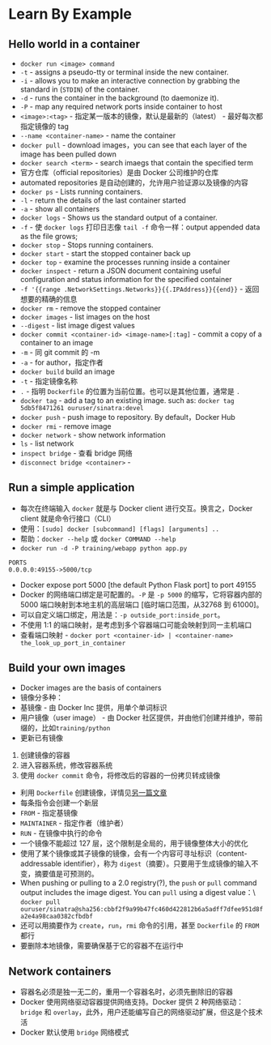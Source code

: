 # Learn By Example

## Hello world in a container

- `docker run <image> command`
 - `-t` - assigns a pseudo-tty or terminal inside the new container.
 - `-i` - allows you to make an interactive connection by grabbing the standard in (`STDIN`) of the container.
 - `-d` -  runs the container in the background (to daemonize it).
 - `-P` - map any required network ports inside container to host
 - `<image>:<tag>` - 指定某一版本的镜像，默认是最新的（latest） - 最好每次都指定镜像的 tag
 - `--name <container-name>` - name the container
- `docker pull` - download images，you can see that each layer of the image has been pulled down
- `docker search <term>` - search imaegs that contain the specified term
 - 官方仓库（official repositories）是由 Docker 公司维护的仓库
 - automated repositories 是自动创建的，允许用户验证源以及镜像的内容
- `docker ps` - Lists running containers.
 - `-l` - return the details of the last container started
 - `-a` - show all containers
- `docker logs` - Shows us the standard output of a container.
 - `-f` - 使 `docker logs` 打印日志像 `tail -f` 命令一样：output appended data as the file grows;
- `docker stop` - Stops running containers.
- `docker start` - start the stopped container back up
- `docker top` - examine the processes running inside a container
- `docker inspect` - return a JSON document containing useful configuration and status information for the specified container
 - `-f '{{range .NetworkSettings.Networks}}{{.IPAddress}}{{end}}` - 返回想要的精确的信息
- `docker rm` - remove the stopped container
- `docker images` - list images on the host
 - `--digest` - list image digest values
- `docker commit <container-id> <image-name>[:tag]` - commit a copy of a container to an image
 - `-m` - 同 git commit 的 -m
 - `-a` - for author，指定作者
- `docker build` build an image
 - `-t` - 指定镜像名称
 - `.` - 指明 `Dockerfile` 的位置为当前位置。也可以是其他位置，通常是 `.`
- `docker tag` - add a tag to an existing image. such as: `docker tag 5db5f8471261 ouruser/sinatra:devel`
- `docker push` - push image to repository. By default，Docker Hub
- `docker rmi` - remove image
- `docker network` - show network information
 - `ls` - list network
 - `inspect bridge` - 查看 bridge 网络
 - `disconnect bridge <container>` - 



## Run a simple application

- 每次在终端输入 `docker` 就是与 Docker client 进行交互。换言之，Docker client 就是命令行接口（CLI）
- 使用：`[sudo] docker [subcommand] [flags] [arguments] ..`
- 帮助：`docker --help` 或 `docker COMMAND --help`
- `docker run -d -P training/webapp python app.py`

```shell
PORTS
0.0.0.0:49155->5000/tcp
```

- Docker expose port 5000 [the default Python Flask port] to port 49155
- Docker 的网络端口绑定是可配置的。`-P` 是 `-p 5000` 的缩写，它将容器内部的 5000 端口映射到本地主机的高层端口 [临时端口范围，从32768 到 61000]。
- 可以自定义端口绑定，用法是：`-p outside_port:inside_port`。
- 不使用 1:1 的端口映射，是考虑到多个容器端口可能会映射到同一主机端口
- 查看端口映射 - `docker port <container-id> | <container-name> the_look_up_port_in_container`

## Build your own images

- Docker images are the basis of containers
- 镜像分多种：
 - 基镜像 - 由 Docker Inc 提供，用单个单词标识
 - 用户镜像（user image） - 由 Docker 社区提供，并由他们创建并维护，带前缀的，比如`training/python`
- 更新已有镜像
 1. 创建镜像的容器
 2. 进入容器系统，修改容器系统
 3. 使用 `docker commit` 命令，将修改后的容器的一份拷贝转成镜像
- 利用 `Dockerfile` 创建镜像，详情见[另一篇文章](https://github.com/Engine-Treasure/learning-notebook/blob/master/docker/docker-dockerfile-reference.markdown)
 - 每条指令会创建一个新层
 - `FROM` - 指定基镜像
 - `MAINTAINER` - 指定作者（维护者）
 - `RUN` - 在镜像中执行的命令
- 一个镜像不能超过 127 层，这个限制是全局的，用于镜像整体大小的优化
- 使用了某个镜像或其子镜像的镜像，会有一个内容可寻址标识（content-addressable identifier），称为 `digest`（摘要）。只要用于生成镜像的输入不变，摘要值是可预测的。
- When pushing or pulling to a 2.0 registry(?), the `push` or `pull` command output includes the image digest. You can `pull` using a digest value：\\
`docker pull ouruser/sinatra@sha256:cbbf2f9a99b47fc460d422812b6a5adff7dfee951d8fa2e4a98caa0382cfbdbf`
- 还可以用摘要作为 `create`，`run`，`rmi` 命令的引用，甚至 `Dockerfile` 的 `FROM` 都行
- 要删除本地镜像，需要确保基于它的容器不在运行中

## Network containers

- 容器名必须是独一无二的，重用一个容器名时，必须先删除旧的容器
- Docker 使用网络驱动容器提供网络支持。Docker 提供 2 种网络驱动：`bridge` 和 `overlay`，此外，用户还能编写自己的网络驱动扩展，但这是个技术活
- Docker 默认使用 `bridge` 网络模式
